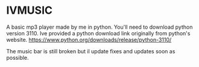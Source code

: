 # IVMUSIC
A basic mp3 player made by me in python. You'll need to download python version 3110. Ive provided a python download link originally from python's website.   https://www.python.org/downloads/release/python-3110/

The music bar is still broken but il update fixes and updates soon as possible.
